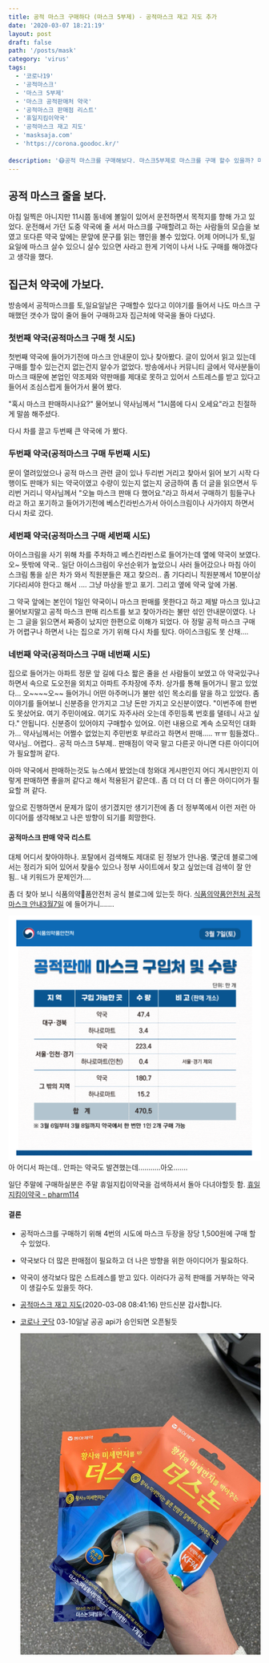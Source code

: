 ```yaml
---
title: 공적 마스크 구매하다 (마스크 5부제) - 공적마스크 재고 지도 추가
date: '2020-03-07 18:21:19'
layout: post
draft: false
path: '/posts/mask'
category: 'virus'
tags:
  - '코로나19'
  - '공적마스크'
  - '마스크 5부제'
  - '마스크 공적판매처 약국'
  - '공적마스크 판매점 리스트'
  - '휴일지킴이약국'
  - '공적마스크 재고 지도'
  - 'masksaja.com'
  - 'https://corona.goodoc.kr/'

description: '😷공적 마스크를 구매해보다. 마스크5부제로 마스크를 구매 할수 있을까? 마스크 공적판매처 약국는 어디에 있나? 휴일지킴이약국에서 찾아봐야하나? 기대되는 사이트 https://corona.goodoc.kr/'
---
```


## 공적 마스크 줄을 보다.

아침 일찍은 아니지만 11시쯤 동네에 볼일이 있어서 운전하면서 목적지를 향해 가고 있었다. 운전해서 가던 도중 약국에 줄 서서 마스크를 구매할려고 하는 사람들의 모습을 보였고 또다른 약국 앞에는 문앞에 문구를 읽는 행인을 볼수 있었다. 어제 어머니가 토,일요일에 마스크 살수 있으니 살수 있으면 사라고 한게 기억이 나서 나도 구매를 해야겠다고 생각을 했다.

## 집근처 약국에 가보다.

방송에서 공적마스크를 토,일요일날은 구매할수 있다고 이야기를 들어서 나도 마스크 구매했던 갯수가 많이 줄어 들어 구매하고자 집근처에 약국을 돌아 다녔다.

### 첫번째 약국(공적마스크 구매 첫 시도)

첫번째 약국에 들어가기전에 마스크 안내문이 있나 찾아봤다. 글이 있어서 읽고 있는데 구매를 할수 있는건지 없는건지 알수가 없었다. 방송에서나 커뮤니티 글에서 약사분들이 마스크 때문에 본업인 약조제와 약판매를 제대로 못하고 있어서 스트레스를 받고 있다고 들어서 조심스럽게 들어가서 물어 봤다.

"혹시 마스크 판매하시나요?" 물어보니 약사님께서 "1시쯤에 다시 오세요"라고 친절하게 말씀 해주셨다.

다시 차를 끌고 두번째 큰 약국에 가 봤다.

### 두번째 약국(공적마스크 구매 두번째 시도)

문이 열려있었으나 공적 마스크 관련 글이 있나 두리번 거리고 찾아서 읽어 보기 시작 다행이도 판매가 되는 약국이였고 수량이 있는지 없는지 궁금하여 좀 더 글을 읽으면서 두리번 거리니 약사님께서 "오늘 마스크 판매 다 했어요."라고 하셔서 구매하기 힘들구나라고 하고 포기하고 들어가기전에 베스킨라빈스가서 아이스크림이나 사가야지 하면서 다시 차로 갔다.

### 세번째 약국(공적마스크 구매 세번째 시도)

아이스크림을 사기 위해 차를 주차하고 베스킨라빈스로 들어가는데 옆에 약국이 보였다. 오~ 뜻밖에 약국.. 일단 아이스크림이 우선순위가 높았으니 사러 들어갔으나 마침 아이스크림 통을 싣은 차가 와서 직원분들은 재고 찾으러.. 좀 기다리니 직원분께서 10분이상 기다리셔야 한다고 해서 .... 그냥 마상을 받고 포기. 그리고 옆에 약국 앞에 가봄.

그 약국 앞에는 본인이 1일인 약국이니 마스크 판매를 못한다고 하고 제발 마스크 있냐고 물어보지말고 공적 마스크 판매 리스트를 보고 찾아가라는 불만 섞인 안내문이였다.
나는 그 글을 읽으면서 짜증이 났지만 한편으로 이해가 되었다.
아 정말 공적 마스크 구매가 어렵구나 하면서 나는 집으로 가기 위해 다시 차를 탔다. 아이스크림도 못 산채....

### 네번째 약국(공적마스크 구매 네번째 시도)

집으로 들어가는 아파트 정문 앞 길에 다소 짧은 줄을 선 사람들이 보였고 아 약국있구나하면서 속으로 도오전을 외치고 아파트 주차장에 주차.
상가를 통해 들어가니 팔고 있었다... 오~~~~오~~ 들어가니 어떤 아주머니가 불만 섞인 목소리를 말을 하고 있었다. 좀 이야기를 들어보니 신분증을 안가지고 그냥 돈만 가지고 오신분이였다. "이번주에 한번도 못샀어요. 여기 주민이에요. 여기도 자주사러 오는데 주민등록 번호를 댈테니 사고 싶다." 안됩니다. 신분증이 있어야지 구매할수 있어요. 이런 내용으로 계속 소모적인 대화가... 약사님께서는 어쩔수 없었는지 주민번호 부르라고 하면서 판매..... ㅠㅠ 힘들겠다.. 약사님..
어렵다.. 공적 마스크 5부제.. 판매점이 약국 말고 다른곳 아니면 다른 아이디어가 필요할꺼 같다.

아마 약국에서 판매하는것도 뉴스에서 봤었는데 청와대 게시판인지 어디 게시판인지 이렇게 판매하면 좋을꺼 같다고 해서 적용된거 같은데.. 좀 더 더 더 더 좋은 아이디어가 필요할 꺼 같다.

앞으로 진행하면서 문제가 많이 생기겠지만 생기기전에 좀 더 정부쪽에서 이런 저런 아이디어를 생각해보고 나은 방향이 되기를 희망한다.

#### 공적마스크 판매 약국 리스트

대체 어디서 찾아야하나. 포탈에서 검색해도 제대로 된 정보가 안나옴. 몇군데 블로그에서는 정리가 되어 있어서 찾을수 있으나 정부 사이트에서 찾고 싶었는데 검색이 잘 안됨.. 내 키워드가 문제인가....

좀 더 찾아 보니 식품의약품안전처 공식 블로그에 있는듯 하다.
[식품의약품안전처 공적마스크 안내3월7일](http://blog.naver.com/kfdazzang/221841958654)
에 들어가니.......

![식품의약품안전처3월7일안내글](./3월7일공적마스크판매안내글.png)
아 어디서 파는데.. 안파는 약국도 발견했는데...........아오.......

일단 주말에 구매하실분은 주말 휴일지킴이약국을 검색하셔서 돌아 다녀야할듯 함.
[휴일지킴이약국 - pharm114](https://www.pharm114.or.kr)

#### 결론

- 공적마스크를 구매하기 위해 4번의 시도에 마스크 두장을 장당 1,500원에 구매 할수 있었다.
- 약국보다 더 많은 판매점이 필요하고 더 나은 방향을 위한 아이디어가 필요하다.
- 약국이 생각보다 많은 스트레스를 받고 있다. 이러다가 공적 판매를 거부하는 약국이 생길수도 있을듯 하다.
- [공적마스크 재고 지도](https://masksaja.com/)(2020-03-08 08:41:16) 만드신분 감사합니다.
- [코로나 굿닥](https://corona.goodoc.kr/) 03-10일날 공공 api가 승인되면 오픈될듯

  ![공적마스크구매성공](./공적마스크구매성공.jpeg)
